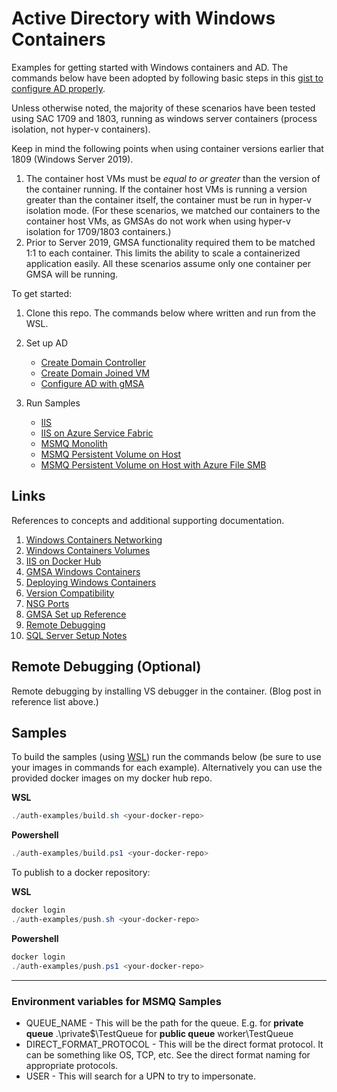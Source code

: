 # Active Directory with Windows Containers

Examples for getting started with Windows containers and AD.  The commands below have been adopted by following basic steps in this [gist to configure AD properly](https://gist.github.com/PatrickLang/27c743782fca17b19bf94490cbb6f960). 

Unless otherwise noted, the majority of these scenarios have been tested using SAC 1709 and 1803, running as windows server containers (process isolation, not hyper-v containers).  

Keep in mind the following points when using container versions earlier that 1809 (Windows Server 2019).

1. The container host VMs must be *equal to or greater* than the version of the container running. If the container host VMs is running a version greater than the container itself, the container must be run in hyper-v isolation mode. (For these scenarios, we matched our containers to the container host VMs, as GMSAs do not work when using hyper-v isolation for 1709/1803 containers.)
2. Prior to Server 2019, GMSA functionality required them to be matched 1:1 to each container.  This limits the ability to scale a containerized application easily. All these scenarios assume only one container per GMSA will be running. 

To get started:

1. Clone this repo. The commands below where written and run from the WSL.

2. Set up AD
    - [Create Domain Controller](AD/ad-new-forest-domain/README.md)
    - [Create Domain Joined VM](AD/vm-domain-join/README.md)
    - [Configure AD with gMSA](AD/create-gmsa/README.md)
3. Run Samples
    - [IIS](Scenarios-Read-Me/README-IIS.md)
    - [IIS on Azure Service Fabric](Scenarios-Read-Me/README-IIS-SF-Cluster.md)
    - [MSMQ Monolith](Scenarios-Read-Me/README-Monolith.md)
    - [MSMQ Persistent Volume on Host](Scenarios-Read-Me/README-Persistent-Volume.md)
    - [MSMQ Persistent Volume on Host with Azure File SMB](Scenarios-Read-Me/README-Persistent-Volume-Azure-Files.md)


## Links

References to concepts and additional supporting documentation. 

1. [Windows Containers Networking](https://blogs.technet.microsoft.com/virtualization/2016/05/05/windows-container-networking/)
1. [Windows Containers Volumes](https://docs.microsoft.com/en-us/virtualization/windowscontainers/manage-containers/container-storage)
1. [IIS on Docker Hub](https://hub.docker.com/r/microsoft/iis/)
1. [GMSA Windows Containers](https://docs.microsoft.com/en-us/virtualization/windowscontainers/manage-containers/manage-serviceaccounts)
1. [Deploying Windows Containers](https://docs.microsoft.com/en-us/virtualization/windowscontainers/deploy-containers/deploy-containers-on-server)
1. [Version Compatibility](https://docs.microsoft.com/en-us/virtualization/windowscontainers/deploy-containers/version-compatibility)
1. [NSG Ports](https://docs.microsoft.com/en-us/azure/virtual-machines/windows/nsg-quickstart-portal)
1. [GMSA Set up Reference](https://gist.github.com/PatrickLang/27c743782fca17b19bf94490cbb6f960)
1. [Remote Debugging](https://www.richard-banks.org/2017/02/debug-net-in-windows-container.html)
1. [SQL Server Setup Notes](https://docs.microsoft.com/en-us/sql/database-engine/configure-windows/connect-to-sql-server-when-system-administrators-are-locked-out?view=sql-server-2017
)

## Remote Debugging (Optional)

Remote debugging by installing VS debugger in the container. (Blog post in reference list above.)

## Samples

To build the samples (using [WSL](https://docs.microsoft.com/en-us/windows/wsl/install-win10)) run the commands below (be sure to use your images in commands for each example).  Alternatively you can use the provided docker images on my docker hub repo.

**WSL**

```powershell
./auth-examples/build.sh <your-docker-repo>
```

**Powershell**

```powershell
./auth-examples/build.ps1 <your-docker-repo>
```

To publish to a docker repository:

**WSL**

```powershell
docker login
./auth-examples/push.sh <your-docker-repo>
```

**Powershell**

```powershell
docker login
./auth-examples/push.ps1 <your-docker-repo>
```
***

### Environment variables for MSMQ Samples

* QUEUE_NAME - This will be the path for the queue.  E.g. for **private queue** .\private$\TestQueue for **public queue** worker\TestQueue
* DIRECT_FORMAT_PROTOCOL - This will be the direct format protocol.  It can be something like OS, TCP, etc.  See the direct format naming for appropriate protocols.
* USER - This will search for a UPN to try to impersonate.